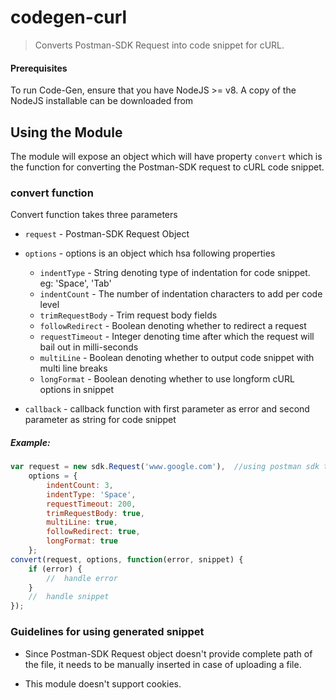 # codegen-curl

> Converts Postman-SDK Request into code snippet for cURL.

#### Prerequisites
To run Code-Gen, ensure that you have NodeJS >= v8. A copy of the NodeJS installable can be downloaded from 

## Using the Module
The module will expose an object which will have property `convert` which is the function for converting the Postman-SDK request to cURL code snippet.

### convert function
Convert function takes three parameters

* `request` - Postman-SDK Request Object

* `options` - options is an object which hsa following properties
    * `indentType` - String denoting type of indentation for code snippet. eg: 'Space', 'Tab'
    * `indentCount` - The number of indentation characters to add per code level
    * `trimRequestBody` - Trim request body fields
    * `followRedirect` - Boolean denoting whether to redirect a request
    * `requestTimeout` - Integer denoting time after which the request will bail out in milli-seconds
    * `multiLine` - Boolean denoting whether to output code snippet with multi line breaks
    * `longFormat` - Boolean denoting whether to use longform cURL options in snippet

* `callback` - callback function with first parameter as error and second parameter as string for code snippet

##### Example:
```js
var request = new sdk.Request('www.google.com'),  //using postman sdk to create request  
    options = {
        indentCount: 3,
        indentType: 'Space',
        requestTimeout: 200,
        trimRequestBody: true,
        multiLine: true,
        followRedirect: true,
        longFormat: true
    };
convert(request, options, function(error, snippet) {
    if (error) {
        //  handle error
    }
    //  handle snippet
});
```

### Guidelines for using generated snippet

* Since Postman-SDK Request object doesn't provide complete path of the file, it needs to be manually inserted in case of uploading a file.

* This module doesn't support cookies.
